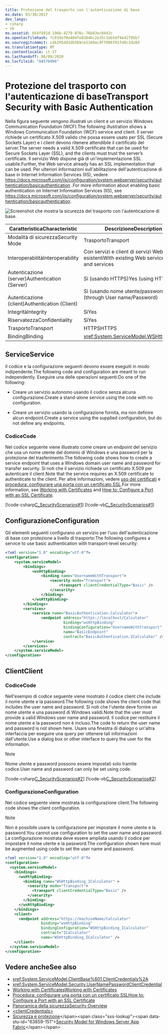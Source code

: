 ```yaml
---
title: Protezione del trasporto con l'autenticazione di base
ms.date: 03/30/2017
dev_langs:
- csharp
- vb
ms.assetid: b54f491d-196b-4279-876c-76b83ec0442c
ms.openlocfilehash: 7c83de70e404fe8304bc2e35c1bb5df9e42f95b7
ms.sourcegitcommit: cdb295dd1db589ce5169ac9ff096f01fd0c2da9d
ms.translationtype: MT
ms.contentlocale: it-IT
ms.lasthandoff: 06/09/2020
ms.locfileid: "84576096"
---
```

# <a name="transport-security-with-basic-authentication"></a><span data-ttu-id="63859-102">Protezione del trasporto con l'autenticazione di base</span><span class="sxs-lookup"><span data-stu-id="63859-102">Transport Security with Basic Authentication</span></span>
<span data-ttu-id="63859-103">Nella figura seguente vengono illustrati un client e un servizio Windows Communication Foundation (WCF).</span><span class="sxs-lookup"><span data-stu-id="63859-103">The following illustration shows a Windows Communication Foundation (WCF) service and client.</span></span> <span data-ttu-id="63859-104">Il server richiede un certificato X.509 valido che possa essere usato per SSL (Secure Sockets Layer) e i client devono ritenere attendibile il certificato del server.</span><span class="sxs-lookup"><span data-stu-id="63859-104">The server needs a valid X.509 certificate that can be used for Secure Sockets Layer (SSL), and the clients must trust the server’s certificate.</span></span> <span data-ttu-id="63859-105">Il servizio Web dispone già di un'implementazione SSL usabile.</span><span class="sxs-lookup"><span data-stu-id="63859-105">Further, the Web service already has an SSL implementation that can be used.</span></span> <span data-ttu-id="63859-106">Per ulteriori informazioni sull'abilitazione dell'autenticazione di base in Internet Information Services (IIS), vedere <https://docs.microsoft.com/iis/configuration/system.webserver/security/authentication/basicauthentication> .</span><span class="sxs-lookup"><span data-stu-id="63859-106">For more information about enabling basic authentication on Internet Information Services (IIS), see <https://docs.microsoft.com/iis/configuration/system.webserver/security/authentication/basicauthentication>.</span></span>  
  
 ![Screenshot che mostra la sicurezza del trasporto con l'autenticazione di base.](./media/transport-security-with-basic-authentication/transport-security-basic-authentication.gif)  
  
|<span data-ttu-id="63859-108">Caratteristica</span><span class="sxs-lookup"><span data-stu-id="63859-108">Characteristic</span></span>|<span data-ttu-id="63859-109">Descrizione</span><span class="sxs-lookup"><span data-stu-id="63859-109">Description</span></span>|  
|--------------------|-----------------|  
|<span data-ttu-id="63859-110">Modalità di sicurezza</span><span class="sxs-lookup"><span data-stu-id="63859-110">Security Mode</span></span>|<span data-ttu-id="63859-111">Trasporto</span><span class="sxs-lookup"><span data-stu-id="63859-111">Transport</span></span>|  
|<span data-ttu-id="63859-112">Interoperabilità</span><span class="sxs-lookup"><span data-stu-id="63859-112">Interoperability</span></span>|<span data-ttu-id="63859-113">Con servizi e client di servizi Web esistenti</span><span class="sxs-lookup"><span data-stu-id="63859-113">With existing Web service clients and services</span></span>|  
|<span data-ttu-id="63859-114">Autenticazione (server)</span><span class="sxs-lookup"><span data-stu-id="63859-114">Authentication (Server)</span></span><br /><br /> <span data-ttu-id="63859-115">Autenticazione (client)</span><span class="sxs-lookup"><span data-stu-id="63859-115">Authentication (Client)</span></span>|<span data-ttu-id="63859-116">Sì (usando HTTPS)</span><span class="sxs-lookup"><span data-stu-id="63859-116">Yes (using HTTPS)</span></span><br /><br /> <span data-ttu-id="63859-117">Sì (usando nome utente/password).</span><span class="sxs-lookup"><span data-stu-id="63859-117">Yes (through User name/Password)</span></span>|  
|<span data-ttu-id="63859-118">Integrità</span><span class="sxs-lookup"><span data-stu-id="63859-118">Integrity</span></span>|<span data-ttu-id="63859-119">Sì</span><span class="sxs-lookup"><span data-stu-id="63859-119">Yes</span></span>|  
|<span data-ttu-id="63859-120">Riservatezza</span><span class="sxs-lookup"><span data-stu-id="63859-120">Confidentiality</span></span>|<span data-ttu-id="63859-121">Sì</span><span class="sxs-lookup"><span data-stu-id="63859-121">Yes</span></span>|  
|<span data-ttu-id="63859-122">Trasporto</span><span class="sxs-lookup"><span data-stu-id="63859-122">Transport</span></span>|<span data-ttu-id="63859-123">HTTPS</span><span class="sxs-lookup"><span data-stu-id="63859-123">HTTPS</span></span>|  
|<span data-ttu-id="63859-124">Binding</span><span class="sxs-lookup"><span data-stu-id="63859-124">Binding</span></span>|<xref:System.ServiceModel.WSHttpBinding>|  
  
## <a name="service"></a><span data-ttu-id="63859-125">Service</span><span class="sxs-lookup"><span data-stu-id="63859-125">Service</span></span>  
 <span data-ttu-id="63859-126">Il codice e la configurazione seguenti devono essere eseguiti in modo indipendente.</span><span class="sxs-lookup"><span data-stu-id="63859-126">The following code and configuration are meant to run independently.</span></span> <span data-ttu-id="63859-127">Eseguire una delle operazioni seguenti:</span><span class="sxs-lookup"><span data-stu-id="63859-127">Do one of the following:</span></span>  
  
- <span data-ttu-id="63859-128">Creare un servizio autonomo usando il codice senza alcuna configurazione.</span><span class="sxs-lookup"><span data-stu-id="63859-128">Create a stand-alone service using the code with no configuration.</span></span>  
  
- <span data-ttu-id="63859-129">Creare un servizio usando la configurazione fornita, ma non definire alcun endpoint.</span><span class="sxs-lookup"><span data-stu-id="63859-129">Create a service using the supplied configuration, but do not define any endpoints.</span></span>  
  
### <a name="code"></a><span data-ttu-id="63859-130">Codice</span><span class="sxs-lookup"><span data-stu-id="63859-130">Code</span></span>  
 <span data-ttu-id="63859-131">Nel codice seguente viene illustrato come creare un endpoint del servizio che usa un nome utente del dominio di Windows e una password per la protezione del trasferimento.</span><span class="sxs-lookup"><span data-stu-id="63859-131">The following code shows how to create a service endpoint that uses a Windows domain user name and password for transfer security.</span></span> <span data-ttu-id="63859-132">Si noti che il servizio richiede un certificato X.509 per autenticare il client.</span><span class="sxs-lookup"><span data-stu-id="63859-132">Note that the service requires an X.509 certificate to authenticate to the client.</span></span> <span data-ttu-id="63859-133">Per altre informazioni, vedere [uso dei certificati](working-with-certificates.md) e [procedura: configurare una porta con un certificato SSL](how-to-configure-a-port-with-an-ssl-certificate.md).</span><span class="sxs-lookup"><span data-stu-id="63859-133">For more information, see [Working with Certificates](working-with-certificates.md) and [How to: Configure a Port with an SSL Certificate](how-to-configure-a-port-with-an-ssl-certificate.md).</span></span>  
  
 [!code-csharp[C_SecurityScenarios#1](../../../../samples/snippets/csharp/VS_Snippets_CFX/c_securityscenarios/cs/source.cs#1)]
 [!code-vb[C_SecurityScenarios#1](../../../../samples/snippets/visualbasic/VS_Snippets_CFX/c_securityscenarios/vb/source.vb#1)]  
  
## <a name="configuration"></a><span data-ttu-id="63859-134">Configurazione</span><span class="sxs-lookup"><span data-stu-id="63859-134">Configuration</span></span>  
 <span data-ttu-id="63859-135">Gli elementi seguenti configurano un servizio per l'uso dell'autenticazione di base con protezione a livello di trasporto:</span><span class="sxs-lookup"><span data-stu-id="63859-135">The following configures a service to use basic authentication with transport-level security:</span></span>  
  
```xml  
<?xml version="1.0" encoding="utf-8"?>  
<configuration>  
    <system.serviceModel>  
        <bindings>  
            <wsHttpBinding>  
                <binding name="UsernameWithTransport">  
                    <security mode="Transport">  
                        <transport clientCredentialType="Basic" />  
                    </security>  
                </binding>  
            </wsHttpBinding>  
        </bindings>  
        <services>  
            <service name="BasicAuthentication.Calculator">  
                <endpoint address="https://localhost/Calculator"  
                          binding="wsHttpBinding"
                          bindingConfiguration="UsernameWithTransport"  
                          name="BasicEndpoint"
                          contract="BasicAuthentication.ICalculator" />  
            </service>  
        </services>  
    </system.serviceModel>  
</configuration>  
```  
  
## <a name="client"></a><span data-ttu-id="63859-136">Client</span><span class="sxs-lookup"><span data-stu-id="63859-136">Client</span></span>  
  
### <a name="code"></a><span data-ttu-id="63859-137">Codice</span><span class="sxs-lookup"><span data-stu-id="63859-137">Code</span></span>  
 <span data-ttu-id="63859-138">Nell'esempio di codice seguente viene mostrato il codice client che include il nome utente e la password.</span><span class="sxs-lookup"><span data-stu-id="63859-138">The following code shows the client code that includes the user name and password.</span></span> <span data-ttu-id="63859-139">Si noti che l'utente deve fornire un nome utente e una password di Windows validi.</span><span class="sxs-lookup"><span data-stu-id="63859-139">Note that the user must provide a valid Windows user name and password.</span></span> <span data-ttu-id="63859-140">Il codice per restituire il nome utente e la password non è incluso.</span><span class="sxs-lookup"><span data-stu-id="63859-140">The code to return the user name and password is not shown here.</span></span> <span data-ttu-id="63859-141">Usare una finestra di dialogo o un'altra interfaccia per eseguire una query per ottenere tali informazioni dall'utente.</span><span class="sxs-lookup"><span data-stu-id="63859-141">Use a dialog box or other interface to query the user for the information.</span></span>  
  
> [!NOTE]
> <span data-ttu-id="63859-142">Nome utente e password possono essere impostati solo tramite codice.</span><span class="sxs-lookup"><span data-stu-id="63859-142">User name and password can only be set using code.</span></span>  
  
 [!code-csharp[C_SecurityScenarios#2](../../../../samples/snippets/csharp/VS_Snippets_CFX/c_securityscenarios/cs/source.cs#2)]
 [!code-vb[C_SecurityScenarios#2](../../../../samples/snippets/visualbasic/VS_Snippets_CFX/c_securityscenarios/vb/source.vb#2)]  
  
### <a name="configuration"></a><span data-ttu-id="63859-143">Configurazione</span><span class="sxs-lookup"><span data-stu-id="63859-143">Configuration</span></span>  
 <span data-ttu-id="63859-144">Nel codice seguente viene mostrata la configurazione client.</span><span class="sxs-lookup"><span data-stu-id="63859-144">The following code shows the client configuration.</span></span>  
  
> [!NOTE]
> <span data-ttu-id="63859-145">Non è possibile usare la configurazione per impostare il nome utente e la password.</span><span class="sxs-lookup"><span data-stu-id="63859-145">You cannot use configuration to set the user name and password.</span></span> <span data-ttu-id="63859-146">La configurazione mostrata deve essere ampliata usando il codice per impostare il nome utente e la password.</span><span class="sxs-lookup"><span data-stu-id="63859-146">The configuration shown here must be augmented using code to set the user name and password.</span></span>  
  
```xml  
<?xml version="1.0" encoding="utf-8"?>  
<configuration>  
  <system.serviceModel>  
    <bindings>  
      <wsHttpBinding>  
        <binding name="WSHttpBinding_ICalculator" >  
          <security mode="Transport">  
            <transport clientCredentialType="Basic" />  
          </security>  
        </binding>  
      </wsHttpBinding>  
    </bindings>  
    <client>  
      <endpoint address="https://machineName/Calculator"
                binding="wsHttpBinding"  
                bindingConfiguration="WSHttpBinding_ICalculator"
                contract="ICalculator"  
                name="WSHttpBinding_ICalculator" />  
    </client>  
  </system.serviceModel>  
</configuration>  
```  
  
## <a name="see-also"></a><span data-ttu-id="63859-147">Vedere anche</span><span class="sxs-lookup"><span data-stu-id="63859-147">See also</span></span>

- <xref:System.ServiceModel.ClientBase%601.ClientCredentials%2A>
- <xref:System.ServiceModel.Security.UserNamePasswordClientCredential>
- [<span data-ttu-id="63859-148">Working with Certificates</span><span class="sxs-lookup"><span data-stu-id="63859-148">Working with Certificates</span></span>](working-with-certificates.md)
- [<span data-ttu-id="63859-149">Procedura: configurare una porta con un certificato SSL</span><span class="sxs-lookup"><span data-stu-id="63859-149">How to: Configure a Port with an SSL Certificate</span></span>](how-to-configure-a-port-with-an-ssl-certificate.md)
- [<span data-ttu-id="63859-150">Panoramica della sicurezza</span><span class="sxs-lookup"><span data-stu-id="63859-150">Security Overview</span></span>](security-overview.md)
- [\<clientCredentials>](../../configure-apps/file-schema/wcf/clientcredentials.md)
- <span data-ttu-id="63859-151">[Sicurezza e protezione](https://docs.microsoft.com/previous-versions/appfabric/ee677202(v=azure.10))</span><span class="sxs-lookup"><span data-stu-id="63859-151">[Security Model for Windows Server App Fabric](https://docs.microsoft.com/previous-versions/appfabric/ee677202(v=azure.10))</span></span>
